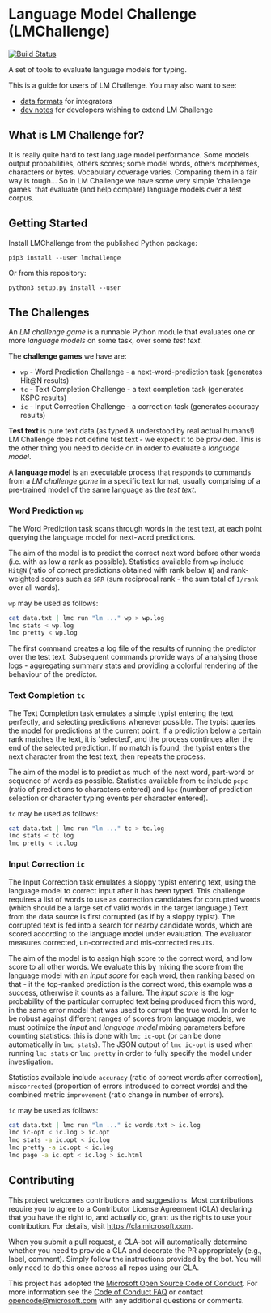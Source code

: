 # Language Model Challenge (LMChallenge)
[![Build Status](https://travis-ci.com/Microsoft/LMChallenge.svg?token=PsuQKRDL8Qs6yfLsqpTp&branch=master)](https://travis-ci.com/Microsoft/LMChallenge)

A set of tools to evaluate language models for typing.

This is a guide for users of LM Challenge. You may also want to see:

 - [data formats](doc/formats.md) for integrators
 - [dev notes](doc/dev.md) for developers wishing to extend LM Challenge

## What is LM Challenge for?

It is really quite hard to test language model performance. Some models output probabilities, others scores; some model words, others morphemes, characters or bytes. Vocabulary coverage varies. Comparing them in a fair way is tough... So in LM Challenge we have some very simple 'challenge games' that evaluate (and help compare) language models over a test corpus.

## Getting Started

Install LMChallenge from the published Python package:

    pip3 install --user lmchallenge

Or from this repository:

    python3 setup.py install --user

## The Challenges

An _LM challenge game_ is a runnable Python module that evaluates one or more _language models_ on some task, over some _test text_.

The **challenge games** we have are:

 - `wp` - Word Prediction Challenge - a next-word-prediction task (generates Hit@N results)
 - `tc` - Text Completion Challenge - a text completion task (generates KSPC results)
 - `ic` - Input Correction Challenge - a correction task (generates accuracy results)

**Test text** is pure text data (as typed & understood by real actual humans!) LM Challenge does not define test text - we expect it to be provided. This is the other thing you need to decide on in order to evaluate a _language model_.

A **language model** is an executable process that responds to commands from a _LM challenge game_ in a specific text format, usually comprising of a pre-trained model of the same language as the _test text_.

### Word Prediction `wp`

The Word Prediction task scans through words in the test text, at each point querying the language model for next-word predictions.

The aim of the model is to predict the correct next word before other words (i.e. with as low a rank as possible). Statistics available from `wp` include `Hit@N` (ratio of correct predictions obtained with rank below `N`) and rank-weighted scores such as `SRR` (sum reciprocal rank - the sum total of `1/rank` over all words).

`wp` may be used as follows:

```bash
cat data.txt | lmc run "lm ..." wp > wp.log
lmc stats < wp.log
lmc pretty < wp.log
```

The first command creates a log file of the results of running the predictor over the test text. Subsequent commands provide ways of analysing those logs - aggregating summary stats and providing a colorful rendering of the behaviour of the predictor.

### Text Completion `tc`

The Text Completion task emulates a simple typist entering the text perfectly, and selecting predictions whenever possible. The typist queries the model for predictions at the current point. If a prediction below a certain rank matches the text, it is 'selected', and the process continues after the end of the selected prediction. If no match is found, the typist enters the next character from the test text, then repeats the process.

The aim of the model is to predict as much of the next word, part-word or sequence of words as possible. Statistics available from `tc` include `pcpc` (ratio of predictions to characters entered) and `kpc` (number of prediction selection or character typing events per character entered).

`tc` may be used as follows:

```bash
cat data.txt | lmc run "lm ..." tc > tc.log
lmc stats < tc.log
lmc pretty < tc.log
```

### Input Correction `ic`

The Input Correction task emulates a sloppy typist entering text, using the language model to correct input after it has been typed. This challenge requires a list of words to use as correction candidates for corrupted words (which should be a large set of valid words in the target language.) Text from the data source is first corrupted (as if by a sloppy typist). The corrupted text is fed into a search for nearby candidate words, which are scored according to the language model under evaluation. The evaluator measures corrected, un-corrected and mis-corrected results.

The aim of the model is to assign high score to the correct word, and low score to all other words. We evaluate this by mixing the score from the language model with an _input score_ for each word, then ranking based on that - it the top-ranked prediction is the correct word, this example was a success, otherwise it counts as a failure. The _input score_ is the log-probability of the particular corrupted text being produced from this word, in the same error model that was used to corrupt the true word. In order to be robust against different ranges of scores from language models, we must optimize the _input_ and _language model_ mixing parameters before counting statistics: this is done with `lmc ic-opt` (or can be done automatically in `lmc stats`). The JSON output of `lmc ic-opt` is used when running `lmc stats` or `lmc pretty` in order to fully specify the model under investigation.

Statistics available include `accuracy` (ratio of correct words after correction), `miscorrected` (proportion of errors introduced to correct words) and the combined metric `improvement` (ratio change in number of errors).

`ic` may be used as follows:

```bash
cat data.txt | lmc run "lm ..." ic words.txt > ic.log
lmc ic-opt < ic.log > ic.opt
lmc stats -a ic.opt < ic.log
lmc pretty -a ic.opt < ic.log
lmc page -a ic.opt < ic.log > ic.html
```

## Contributing

This project welcomes contributions and suggestions.  Most contributions require you to agree to a
Contributor License Agreement (CLA) declaring that you have the right to, and actually do, grant us
the rights to use your contribution. For details, visit https://cla.microsoft.com.

When you submit a pull request, a CLA-bot will automatically determine whether you need to provide
a CLA and decorate the PR appropriately (e.g., label, comment). Simply follow the instructions
provided by the bot. You will only need to do this once across all repos using our CLA.

This project has adopted the [Microsoft Open Source Code of Conduct](https://opensource.microsoft.com/codeofconduct/).
For more information see the [Code of Conduct FAQ](https://opensource.microsoft.com/codeofconduct/faq/) or
contact [opencode@microsoft.com](mailto:opencode@microsoft.com) with any additional questions or comments.
